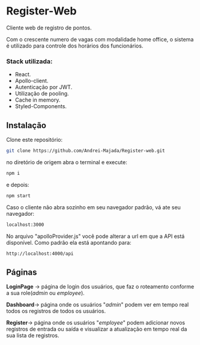 
# Register-Web

Cliente web de registro de pontos.

Com o crescente numero de vagas com modalidade home office, o sistema é utilizado para controle dos horários dos funcionários.

### Stack utilizada:
- React.
- Apollo-client.
- Autenticação por JWT.
- Utilização de pooling.
- Cache in memory.
- Styled-Components.

## Instalação

Clone este repositório:

```bash
git clone https://github.com/Andrei-Majada/Register-web.git
```

no diretório de origem abra o terminal e execute:
```bash
npm i
```
e depois:
```bash
npm start
```
Caso o cliente não abra sozinho em seu navegador padrão, vá ate seu navegador:
```bash
localhost:3000
```
No arquivo  "apolloProvider.js" você pode alterar a url em que a API está disponível. Como padrão ela está apontando para: 
```bash
http://localhost:4000/api
```

## Páginas

**LoginPage** -> página de login dos usuários, que faz o roteamento conforme a sua role(*admin* ou *employee*).

**Dashboard**-> página onde os usuários "*admin*" podem ver em tempo real todos os registros de todos os usuários.

**Register**-> página onde os usuários "*employee*" podem adicionar novos registros de entrada ou saída e visualizar a atualização em tempo real da sua lista de registros. 
